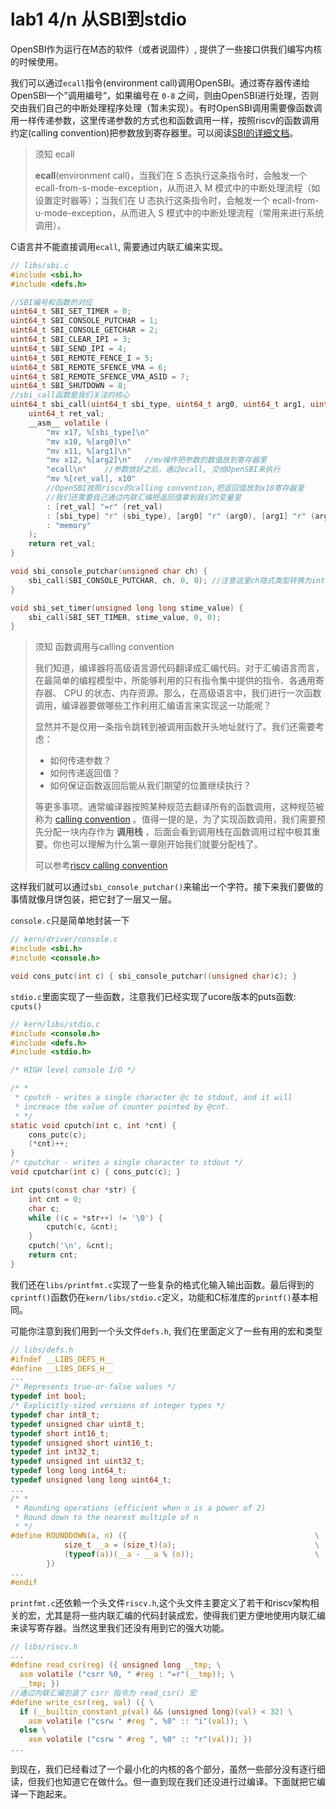 # lab1 4/n 从SBI到stdio

OpenSBI作为运行在M态的软件（或者说固件）, 提供了一些接口供我们编写内核的时候使用。

我们可以通过`ecall`指令(environment call)调用OpenSBI。通过寄存器传递给OpenSBI一个”调用编号“，如果编号在 `0-8` 之间，则由OpenSBI进行处理，否则交由我们自己的中断处理程序处理（暂未实现）。有时OpenSBI调用需要像函数调用一样传递参数，这里传递参数的方式也和函数调用一样，按照riscv的函数调用约定(calling convention)把参数放到寄存器里。可以阅读[SBI的详细文档](https://github.com/riscv/riscv-sbi-doc/blob/master/riscv-sbi.adoc)。

> 须知 ecall
>
> **ecall**(environment call)，当我们在 S 态执行这条指令时，会触发一个 ecall-from-s-mode-exception，从而进入 M 模式中的中断处理流程（如设置定时器等）；当我们在 U 态执行这条指令时，会触发一个 ecall-from-u-mode-exception，从而进入 S 模式中的中断处理流程（常用来进行系统调用）。

C语言并不能直接调用`ecall`, 需要通过内联汇编来实现。

```c
// libs/sbi.c
#include <sbi.h>
#include <defs.h>

//SBI编号和函数的对应
uint64_t SBI_SET_TIMER = 0;
uint64_t SBI_CONSOLE_PUTCHAR = 1;
uint64_t SBI_CONSOLE_GETCHAR = 2;
uint64_t SBI_CLEAR_IPI = 3;
uint64_t SBI_SEND_IPI = 4;
uint64_t SBI_REMOTE_FENCE_I = 5;
uint64_t SBI_REMOTE_SFENCE_VMA = 6;
uint64_t SBI_REMOTE_SFENCE_VMA_ASID = 7;
uint64_t SBI_SHUTDOWN = 8;
//sbi_call函数是我们关注的核心
uint64_t sbi_call(uint64_t sbi_type, uint64_t arg0, uint64_t arg1, uint64_t arg2) {
    uint64_t ret_val;
    __asm__ volatile (
        "mv x17, %[sbi_type]\n"
        "mv x10, %[arg0]\n"
        "mv x11, %[arg1]\n"
        "mv x12, %[arg2]\n"   //mv操作把参数的数值放到寄存器里
        "ecall\n"    //参数放好之后，通过ecall, 交给OpenSBI来执行
        "mv %[ret_val], x10"  
        //OpenSBI按照riscv的calling convention,把返回值放到x10寄存器里
        //我们还需要自己通过内联汇编把返回值拿到我们的变量里
        : [ret_val] "=r" (ret_val)
        : [sbi_type] "r" (sbi_type), [arg0] "r" (arg0), [arg1] "r" (arg1), [arg2] "r" (arg2)
        : "memory"
    );
    return ret_val;
}

void sbi_console_putchar(unsigned char ch) {
    sbi_call(SBI_CONSOLE_PUTCHAR, ch, 0, 0); //注意这里ch隐式类型转换为int64_t
}

void sbi_set_timer(unsigned long long stime_value) {
    sbi_call(SBI_SET_TIMER, stime_value, 0, 0);
}
```

> 须知 函数调用与calling convention
>
> 我们知道，编译器将高级语言源代码翻译成汇编代码。对于汇编语言而言，在最简单的编程模型中，所能够利用的只有指令集中提供的指令、各通用寄存器、 CPU 的状态、内存资源。那么，在高级语言中，我们进行一次函数调用，编译器要做哪些工作利用汇编语言来实现这一功能呢？
>
> 显然并不是仅用一条指令跳转到被调用函数开头地址就行了。我们还需要考虑：
>
> - 如何传递参数？
> - 如何传递返回值？
> - 如何保证函数返回后能从我们期望的位置继续执行？
>
> 等更多事项。通常编译器按照某种规范去翻译所有的函数调用，这种规范被称为 [calling convention](https://en.wikipedia.org/wiki/Calling_convention) 。值得一提的是，为了实现函数调用，我们需要预先分配一块内存作为 **调用栈** ，后面会看到调用栈在函数调用过程中极其重要。你也可以理解为什么第一章刚开始我们就要分配栈了。
>
> 可以参考[riscv calling convention](https://riscv.org/wp-content/uploads/2015/01/riscv-calling.pdf)

这样我们就可以通过`sbi_console_putchar()`来输出一个字符。接下来我们要做的事情就像月饼包装，把它封了一层又一层。

`console.c`只是简单地封装一下

```c
// kern/driver/console.c
#include <sbi.h>
#include <console.h>

void cons_putc(int c) { sbi_console_putchar((unsigned char)c); }
```

`stdio.c`里面实现了一些函数，注意我们已经实现了ucore版本的puts函数:  `cputs()`

```c
// kern/libs/stdio.c
#include <console.h>
#include <defs.h>
#include <stdio.h>

/* HIGH level console I/O */

/* *
 * cputch - writes a single character @c to stdout, and it will
 * increace the value of counter pointed by @cnt.
 * */
static void cputch(int c, int *cnt) {
    cons_putc(c);
    (*cnt)++;
}
/* cputchar - writes a single character to stdout */
void cputchar(int c) { cons_putc(c); }

int cputs(const char *str) {
    int cnt = 0;
    char c;
    while ((c = *str++) != '\0') {
        cputch(c, &cnt);
    }
    cputch('\n', &cnt);
    return cnt;
}
```

我们还在`libs/printfmt.c`实现了一些复杂的格式化输入输出函数。最后得到的`cprintf()`函数仍在`kern/libs/stdio.c`定义，功能和C标准库的`printf()`基本相同。

可能你注意到我们用到一个头文件`defs.h`, 我们在里面定义了一些有用的宏和类型

```c
// libs/defs.h
#ifndef __LIBS_DEFS_H__
#define __LIBS_DEFS_H__
...
/* Represents true-or-false values */
typedef int bool;
/* Explicitly-sized versions of integer types */
typedef char int8_t;
typedef unsigned char uint8_t;
typedef short int16_t;
typedef unsigned short uint16_t;
typedef int int32_t;
typedef unsigned int uint32_t;
typedef long long int64_t;
typedef unsigned long long uint64_t;
...
/* *
 * Rounding operations (efficient when n is a power of 2)
 * Round down to the nearest multiple of n
 * */
#define ROUNDDOWN(a, n) ({                                          \
            size_t __a = (size_t)(a);                               \
            (typeof(a))(__a - __a % (n));                           \
        })
...
#endif
```

`printfmt.c`还依赖一个头文件`riscv.h`,这个头文件主要定义了若干和riscv架构相关的宏，尤其是将一些内联汇编的代码封装成宏，使得我们更方便地使用内联汇编来读写寄存器。当然这里我们还没有用到它的强大功能。

```c
// libs/riscv.h
...
#define read_csr(reg) ({ unsigned long __tmp; \
  asm volatile ("csrr %0, " #reg : "=r"(__tmp)); \
  __tmp; })
//通过内联汇编包装了 csrr 指令为 read_csr() 宏
#define write_csr(reg, val) ({ \
  if (__builtin_constant_p(val) && (unsigned long)(val) < 32) \
    asm volatile ("csrw " #reg ", %0" :: "i"(val)); \
  else \
    asm volatile ("csrw " #reg ", %0" :: "r"(val)); })
...
```

到现在，我们已经看过了一个最小化的内核的各个部分，虽然一些部分没有逐行细读，但我们也知道它在做什么。但一直到现在我们还没进行过编译。下面就把它编译一下跑起来。